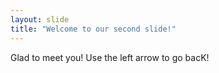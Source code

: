 ```yaml
---
layout: slide
title: "Welcome to our second slide!"
---
```

Glad to meet you!
Use the left arrow to go bacK!

